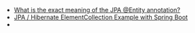 - [What is the exact meaning of the JPA @Entity annotation?](https://stackoverflow.com/questions/29332907/what-is-the-exact-meaning-of-the-jpa-entity-annotation)
- [JPA / Hibernate ElementCollection Example with Spring Boot](https://www.callicoder.com/hibernate-spring-boot-jpa-element-collection-demo/)
- 